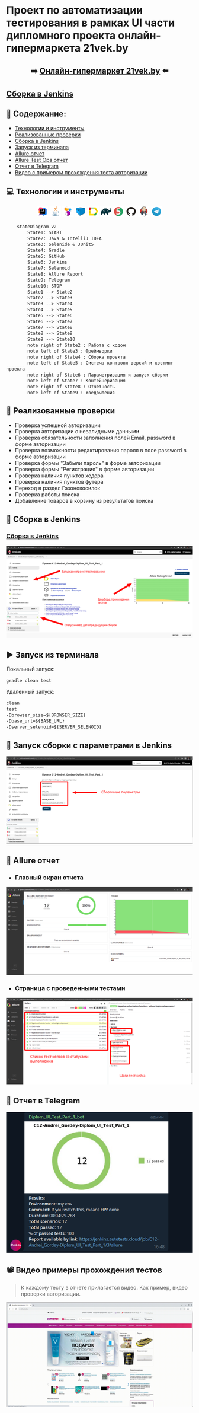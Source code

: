 # Проект по автоматизации тестирования в рамках UI части дипломного проекта онлайн-гипермаркета 21vek.by 
## <p align="center"> :arrow_right: <a target="_blank" href="https://www.21vek.by/">Онлайн-гипермаркет 21vek.by</a> :arrow_left: </p>
## <a target="_blank" href="https://jenkins.autotests.cloud/job/C12-Andrei_Gordey-Diplom_UI_Test_Part_1/">Сборка в Jenkins</a>

## :floppy_disk: Содержание:

- <a href="#computer-технологии-и-инструменты">Технологии и инструменты</a>
- <a href="#notebook_with_decorative_cover-реализованные-проверки">Реализованные проверки</a>
- <a href="#electric_plug-сборка-в-Jenkins">Сборка в Jenkins</a>
- <a href="#arrow_forward-запуск-из-терминала">Запуск из терминала</a>
- <a href="#open_book-allure-отчет">Allure отчет</a>
- <a href="#hammer-allure-test-ops-отчет">Allure Test Ops отчет</a>
- <a href="#robot-отчет-в-telegram">Отчет в Telegram</a>
- <a href="#film_projector-видео-примеры-прохождения-тестов">Видео с примером прохождения теста авторизации</a>

## :computer: Технологии и инструменты
<p align="center">
<img width="6%" title="IntelliJ IDEA" src="images/logo/Intelij_IDEA.svg">
<img width="6%" title="Java" src="images/logo/Java.svg">
<img width="6%" title="Selenide" src="images/logo/Selenide.svg">
<img width="6%" title="Selenoid" src="images/logo/Selenoid.svg">
<img width="6%" title="Allure Report" src="images/logo/Allure_Report.svg">
<img width="6%" title="Gradle" src="images/logo/Gradle.svg">
<img width="6%" title="JUnit5" src="images/logo/JUnit5.svg">
<img width="6%" title="GitHub" src="images/logo/GitHub.svg">
<img width="6%" title="Jenkins" src="images/logo/Jenkins.svg">
<img width="6%" title="Telegram" src="images/logo/Telegram.svg">
</p>

```mermaid        
    stateDiagram-v2
        State1: START
        State2: Java & IntelliJ IDEA
        State3: Selenide & JUnit5
        State4: Gradle
        State5: GitHub
        State6: Jenkins
        State7: Selenoid
        State8: Allure Report
        State9: Telegram
        State10: STOP
        State1 --> State2
        State2 --> State3
        State3 --> State4
        State4 --> State5
        State5 --> State6
        State6 --> State7
        State7 --> State8
        State8 --> State9
        State9 --> State10
        note right of State2 : Работа с кодом
        note left of State3 : Фреймворки
        note right of State4 : Сборка проекта
        note left of State5 : Система контроля версий и хостинг проекта
        note right of State6 : Параметризация и запуск сборки
        note left of State7 : Контейнеризация
        note right of State8 : Отчётность
        note left of State9 : Уведомления
```

## :notebook_with_decorative_cover: Реализованные проверки
- Проверка успешной авторизации
- Проверка авторизации с невалидными данными
- Проверка обязательности заполнения полей Email, password в форме авторизации
- Проверка возможности редактирования пароля в поле password в форме авторизации
- Проверка формы "Забыли пароль" в форме авторизации
- Проверка формы "Регистрация" в форме авторизации
- Проверка наличия пунктов хедера 
- Проверка наличия пунктов футера
- Переход в раздел Газонокосилок
- Проверка работы поиска
- Добавление товаров в корзину из результатов поиска


## :electric_plug: Сборка в Jenkins
### <a target="_blank" href="https://jenkins.autotests.cloud/job/C12-Andrei_Gordey-lesson13-21Vek.byTesting/">Сборка в Jenkins</a>
<p align="center">
<img title="Jenkins Dashboard" src="images/screenshots/Jenkins.png">
</p>  

## :arrow_forward: Запуск из терминала
Локальный запуск:
```
gradle clean test
```

Удаленный запуск:
```
clean
test
-Dbrowser_size=${BROWSER_SIZE}
-Dbase_url=${BASE_URL}
-Dserver_selenoid=${SERVER_SELENOID}
```
## :hammer: Запуск сборки с параметрами в Jenkins
<p align="center">
<img title="Allure Test Ops Launch" src="images/screenshots/Params for suite.png">
</p>

## :open_book: Allure отчет
- ### Главный экран отчета
<p align="center">
<img title="Allure Overview Dashboard" src="images/screenshots/Allure-All-Trends.png">
</p>

- ### Страница с проведенными тестами
<p align="center">
<img title="Allure Test Page" src="images/screenshots/All testcase.png">
</p>

## :robot: Отчет в Telegram
<p align="center">
<img title="Telegram notification message" src="images/screenshots/telegram-notification.png">
</p>

## :film_projector: Видео примеры прохождения тестов
> К каждому тесту в отчете прилагается видео. Как пример, видео проверки авторизации.
<p align="center">
  <img title="Selenoid Video" src="images/gif/VideoTestAddInCard.gif">
</p>